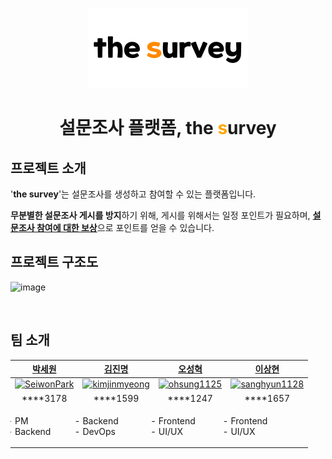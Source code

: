 <p align="center">
  <a href="https://capstone-2023-40-thesurvey.vercel.app">
    <picture>
      <source media="(prefers-color-scheme: dark)" srcset="docs/assets/logo-dark.webp">
      <img src="docs/assets/logo-light.webp" height="128">
    </picture>
  </a>
  <h1 align="center">설문조사 플랫폼, the <span style="color:orange">s</span>urvey</h1>
</p>

## 프로젝트 소개

'**the survey**'는 설문조사를 생성하고 참여할 수 있는 플랫폼입니다.

**무분별한 설문조사 게시를 방지**하기 위해, 게시를 위해서는 일정 포인트가 필요하며, <u>**설문조사 참여에 대한 보상**</u>으로 포인트를 얻을 수 있습니다.

## 프로젝트 구조도
![image](https://github.com/user-attachments/assets/93057075-bcca-4a56-bb23-e3d26a216507)

<br/>   

## 팀 소개
<table>
  <thead align="center">
    <tr align="center">
      <th align="center" style="text-align: center;">
        <a href="https://github.com/SeiwonPark">박세원</a>
      </th>
      <th align="center" style="text-align: center;">
        <a href="https://github.com/kimjinmyeong">김진명</a>
      </th>
      <th align="center" style="text-align: center;">
        <a href="https://github.com/ohsung1125">오성혁</a>
      </th>
      <th align="center" style="text-align: center;">
        <a href="https://github.com/sanghyun1128">이상현</a>
      </th>
    </tr>
  </thead>
  <tbody>
    <tr>
      <td align="center">
        <a href="https://github.com/SeiwonPark">
          <img src="https://avatars.githubusercontent.com/SeiwonPark" alt="SeiwonPark" width="128" height="128">
        </a>
      </td>
      <td align="center">
        <a href="https://github.com/kimjinmyeong">
          <img src="https://avatars.githubusercontent.com/kimjinmyeong" alt="kimjinmyeong" width="128" height="128">
        </a>
      </td>
      <td align="center">
        <a href="https://github.com/ohsung1125">
          <img src="https://avatars.githubusercontent.com/ohsung1125" alt="ohsung1125" width="128" height="128">
        </a>
      </td>
      <td align="center">
        <a href="https://github.com/sanghyun1128">
          <img src="https://avatars.githubusercontent.com/sanghyun1128" alt="sanghyun1128" width="128" height="128">
        </a>
      </td>
    </tr>
    <tr align="center">
      <td align="center" style="text-align: center;">
        ****3178
      </td>
      <td align="center" style="text-align: center;">
        ****1599
      </td>
      <td align="center" style="text-align: center;">
        ****1247
      </td>
      <td align="center" style="text-align: center;">
        ****1657
      </td>
    </tr>
    <tr>
      <td align="left">
        <ul style="list-style-type:'- ';padding-left:0;">
          <li>PM</li>
          <li>Backend</li>
        </ul>
      </td>
      <td align="left">
        <ul style="list-style-type:'- ';padding-left:0;">
          <li>Backend</li>
          <li>DevOps</li>
        </ul>
      </td>
      <td align="left">
        <ul style="list-style-type:'- ';padding-left:0;">
          <li>Frontend</li>
          <li>UI/UX</li>
        </ul>
      </td>
      <td align="left">
        <ul style="list-style-type:'- ';padding-left:0;">
          <li>Frontend</li>
          <li>UI/UX</li>
        </ul>
      </td>
    </tr>
  </tbody>
</table>

<br/>   
